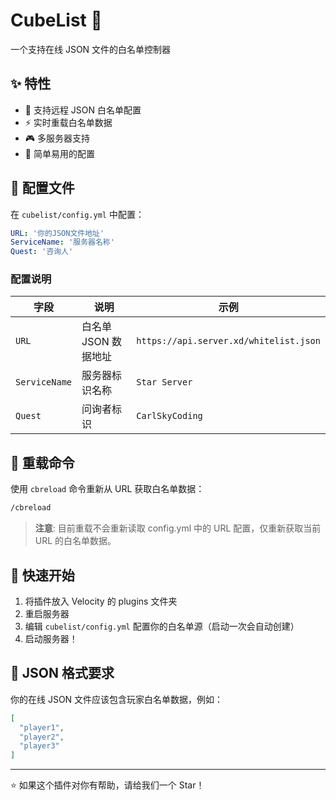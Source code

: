 # CubeList 🎯

一个支持在线 JSON 文件的白名单控制器

## ✨ 特性

- 📡 支持远程 JSON 白名单配置
- ⚡ 实时重载白名单数据
- 🎮 多服务器支持
- 🔄 简单易用的配置

## 📁 配置文件

在 `cubelist/config.yml` 中配置：

```yaml
URL: '你的JSON文件地址'
ServiceName: '服务器名称'
Quest: '咨询人'
```

### 配置说明

| 字段 | 说明 | 示例 |
|------|------|------|
| `URL` | 白名单 JSON 数据地址 | `https://api.server.xd/whitelist.json` |
| `ServiceName` | 服务器标识名称 | `Star Server` |
| `Quest` | 问询者标识 | `CarlSkyCoding` |

## 🔄 重载命令

使用 `cbreload` 命令重新从 URL 获取白名单数据：

```bash
/cbreload
```

> **注意**: 目前重载不会重新读取 config.yml 中的 URL 配置，仅重新获取当前 URL 的白名单数据。

## 🚀 快速开始

1. 将插件放入 Velocity 的 plugins 文件夹
2. 重启服务器
3. 编辑 `cubelist/config.yml` 配置你的白名单源（启动一次会自动创建）
4. 启动服务器！

## 📄 JSON 格式要求

你的在线 JSON 文件应该包含玩家白名单数据，例如：

```json
[
  "player1",
  "player2",
  "player3"
]
```

---

⭐ 如果这个插件对你有帮助，请给我们一个 Star！
```
